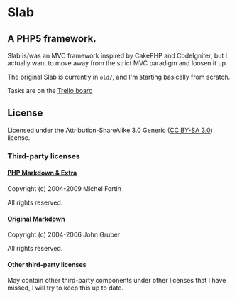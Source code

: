 # Slab

## A PHP5 framework.

Slab is/was an MVC framework inspired by CakePHP and CodeIgniter, but I actually want to move away from the strict MVC paradigm and loosen it up.

The original Slab is currently in `old/`, and I'm starting basically from scratch.

Tasks are on the [Trello board][trello_board]



## License

Licensed under the Attribution-ShareAlike 3.0 Generic ([CC BY-SA 3.0][ccsa]) license.

### Third-party licenses

#### [PHP Markdown & Extra][markdown_extra]

Copyright (c) 2004-2009 Michel Fortin

All rights reserved.

#### [Original Markdown][original_markdown]

Copyright (c) 2004-2006 John Gruber

All rights reserved.

#### Other third-party licenses

May contain other third-party components under other licenses that I have missed, I will try to keep this up to date.



[trello_board]: https://trello.com/board/slab/4f5af83aa47b75ea0c7e7b8c
[ccsa]: http://creativecommons.org/licenses/by-sa/3.0/
[markdown_extra]: http://michelf.com/projects/php-markdown
[original_markdown]: http://daringfireball.net/projects/markdown